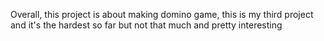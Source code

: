 Overall, this project is about making domino game, this is my third project and it's the hardest so far but not that much and pretty interesting
